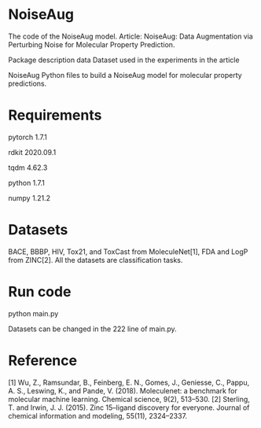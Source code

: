 # NoiseAug
The code of the NoiseAug model. Article: NoiseAug: Data Augmentation via Perturbing Noise for Molecular Property Prediction.

Package description data Dataset used in the experiments in the article

NoiseAug Python files to build a NoiseAug model for molecular property predictions.

# Requirements

pytorch 1.7.1

rdkit 2020.09.1

tqdm 4.62.3

python 1.7.1

numpy 1.21.2

# Datasets
BACE, BBBP, HIV, Tox21, and ToxCast from MoleculeNet[1], FDA and LogP from ZINC[2]. All the datasets are classification tasks. 
# Run code

python main.py

Datasets can be changed in the 222 line of main.py.


# Reference
[1] Wu, Z., Ramsundar, B., Feinberg, E. N., Gomes, J., Geniesse, C., Pappu, A. S., Leswing, K., and Pande, V. (2018). Moleculenet: a benchmark for molecular
machine learning. Chemical science, 9(2), 513–530.
[2] Sterling, T. and Irwin, J. J. (2015). Zinc 15–ligand discovery for everyone. Journal of chemical information and modeling, 55(11), 2324–2337.
